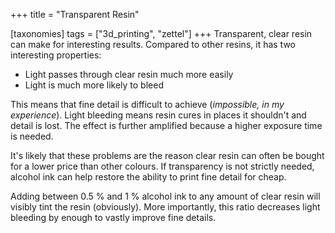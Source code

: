 +++
title = "Transparent Resin"

[taxonomies]
tags = ["3d_printing", "zettel"]
+++
Transparent, clear resin can make for interesting results. Compared to other resins, it has two interesting properties:

- Light passes through clear resin much more easily
- Light is much more likely to bleed

This means that fine detail is difficult to achieve (*impossible, in my experience*). Light bleeding means resin cures in places it shouldn't and detail is lost. The effect is further amplified because a higher exposure time is needed.

It's likely that these problems are the reason clear resin can often be bought for a lower price than other colours. If transparency is not strictly needed, alcohol ink can help restore the ability to print fine detail for cheap.

Adding between 0.5 % and 1 % alcohol ink to any amount of clear resin will visibly tint the resin (obviously). More importantly, this ratio decreases light bleeding by enough to vastly improve fine details.
